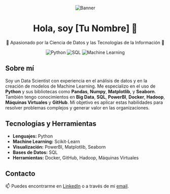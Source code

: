 <!-- Banner -->
<p align="center">
  <img src="https://drive.google.com/file/d/1FCu9K96RGp4e_w6-k7cxgWek0x3Rdgwx/view?usp=drive_link" alt="Banner">
</p>

<!-- Título -->
<h1 align="center">Hola, soy [Tu Nombre] 👋</h1>

<!-- Descripción -->
<p align="center">🌟 Apasionado por la Ciencia de Datos y las Tecnologías de la Información 🌟</p>

<!-- Badges (Opcional) -->
<p align="center">
  <img src="https://img.shields.io/badge/Data%20Science-Python-blue" alt="Python">
  <img src="https://img.shields.io/badge/SQL-PowerBI-ff69b4" alt="SQL">
  <img src="https://img.shields.io/badge/Machine%20Learning-Scikit--Learn-yellow" alt="Machine Learning">
</p>

<!-- Sobre mí -->
## Sobre mí
Soy un Data Scientist con experiencia en el análisis de datos y en la creación de modelos de Machine Learning. Me especializo en el uso de **Python** y sus bibliotecas como **Pandas**, **Numpy**, **Matplotlib**, y **Seaborn**. También tengo conocimientos en **Big Data**, **SQL**, **PowerBI**, **Docker**, **Hadoop**, **Máquinas Virtuales** y **GitHub**. Mi objetivo es aplicar estas habilidades para resolver problemas complejos y generar valor en las organizaciones.

## Tecnologías y Herramientas
- **Lenguajes:** Python
- **Machine Learning:** Scikit-Learn
- **Visualización:** PowerBI, Matplotlib, Seaborn
- **Bases de Datos:** SQL
- **Herramientas:** Docker, GitHub, Hadoop, Máquinas Virtuales

## Contacto
📫 Puedes encontrarme en [LinkedIn](https://www.linkedin.com/in/tu-usuario-linkedin) o a través de mi [email](mailto:tuemail@example.com).

